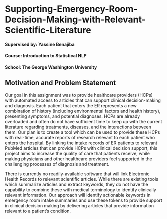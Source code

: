 # Supporting-Emergency-Room-Decision-Making-with-Relevant-Scientific-Literature
#### Supervised by: Yassine Benajiba
#### Course: Introduction to Statistical NLP
#### School: The George Washington University

## Motivation and Problem Statement
Our goal in this assignment was to provide healthcare providers (HCPs) with automated access to articles that can support clinical decision-making and diagnosis. Each patient that enters the ER represents a new combination of history (including environmental factors and health history), presenting symptoms, and potential diagnoses. HCPs are already overloaded and often do not have sufficient time to keep up with the current literature regarding treatments, diseases, and the interactions between them. Our plan is to create a tool which can be used to provide these HCPs with real-time, accurate reports of research relevant to each patient who enters the hospital. By linking the intake records of ER patients to relevant PubMed articles that can provide HCPs with clinical decision support, this project aims to increase the quality of care that patients receive, while making physicians and other healthcare providers feel supported in the challenging processes of diagnosis and treatment.

There is currently no readily-available software that will link Electronic Health Records to relevant scientific articles. While there are existing tools which summarize articles and extract keywords, they do not have the capability to combine these with medical terminology to identify clinically relevant information. Our approach will identify actionable keywords in emergency room intake summaries and use these tokens to provide support in clinical decision making by delivering articles that provide information relevant to a patient’s condition.

